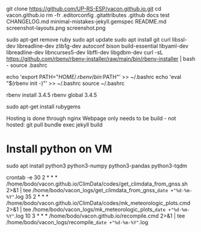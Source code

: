git clone https://github.com/UP-RS-ESP/vacon.github.io.git
cd vacon.github.io
rm -fr .editorconfig .gitattributes .github docs test CHANGELOG.md minimal-mistakes-jekyll.gemspec README.md screenshot-layouts.png screenshot.png



sudo apt-get remove ruby
sudo apt update
sudo apt install git curl libssl-dev libreadline-dev zlib1g-dev autoconf bison build-essential libyaml-dev libreadline-dev libncurses5-dev libffi-dev libgdbm-dev
curl -sL https://github.com/rbenv/rbenv-installer/raw/main/bin/rbenv-installer | bash -
source .bashrc

echo 'export PATH="$HOME/.rbenv/bin:$PATH"' >> ~/.bashrc
echo 'eval "$(rbenv init -)"' >> ~/.bashrc
source ~/.bashrc

rbenv install 3.4.5
rbenv global 3.4.5

sudo apt-get install rubygems

Hosting is done through nginx
Webpage only needs to be build - not hosted:
git pull
bundle exec jekyll build


# Install python on VM
sudo apt install python3 python3-numpy python3-pandas python3-tqdm



crontab -e
30 2 * * * /home/bodo/vacon.github.io/ClimData/codes/get_climdata_from_gnss.sh 2>&1 | tee /home/bodo/vacon_logs/get_climdata_from_gnss_`date +"%d-%m-%Y"`.log
35 2 * * * /home/bodo/vacon.github.io/ClimData/codes/mk_meteorologic_plots.cmd 2>&1 | tee /home/bodo/vacon_logs/mk_meteorologic_plots_`date +"%d-%m-%Y"`.log
10 3 * * * /home/bodo/vacon.github.io/recompile.cmd 2>&1 | tee /home/bodo/vacon_logs/recompile_`date +"%d-%m-%Y"`.log




